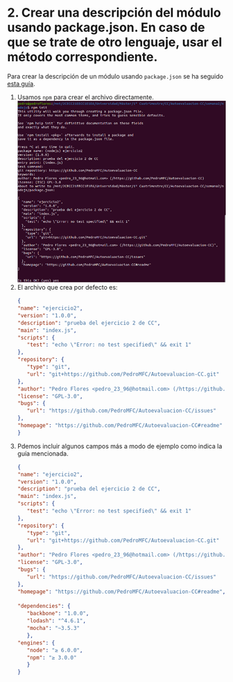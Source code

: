# 2. Crear una descripción del módulo usando package.json. En caso de que se trate de otro lenguaje, usar el método correspondiente.

Para crear la descripción de un módulo usando `package.json` se ha seguido [esta guía](https://medium.com/noders/t%C3%BA-yo-y-package-json-9553929fb2e3).

1. Usamos `npm` para crear el archivo directamente.
   ![](./imgs/2.1.png)
2. El archivo que crea por defecto es:
   ```json
   {
   "name": "ejercicio2",
   "version": "1.0.0",
   "description": "prueba del ejercicio 2 de CC",
   "main": "index.js",
   "scripts": {
      "test": "echo \"Error: no test specified\" && exit 1"
   },
   "repository": {
      "type": "git",
      "url": "git+https://github.com/PedroMFC/Autoevaluacion-CC.git"
   },
   "author": "Pedro Flores <pedro_23_96@hotmail.com> (/https://github.com/PedroMFC/Autoevaluacion-CC)",
   "license": "GPL-3.0",
   "bugs": {
      "url": "https://github.com/PedroMFC/Autoevaluacion-CC/issues"
   },
   "homepage": "https://github.com/PedroMFC/Autoevaluacion-CC#readme"
   }
   ```
3. Pdemos incluir algunos campos más a modo de ejemplo como indica la guía mencionada.
   ```json
   {
   "name": "ejercicio2",
   "version": "1.0.0",
   "description": "prueba del ejercicio 2 de CC",
   "main": "index.js",
   "scripts": {
      "test": "echo \"Error: no test specified\" && exit 1"
   },
   "repository": {
      "type": "git",
      "url": "git+https://github.com/PedroMFC/Autoevaluacion-CC.git"
   },
   "author": "Pedro Flores <pedro_23_96@hotmail.com> (/https://github.com/PedroMFC/Autoevaluacion-CC)",
   "license": "GPL-3.0",
   "bugs": {
      "url": "https://github.com/PedroMFC/Autoevaluacion-CC/issues"
   },
   "homepage": "https://github.com/PedroMFC/Autoevaluacion-CC#readme",
   
   "dependencies": { 
      "backbone": "1.0.0",
      "lodash": "^4.6.1",
      "mocha": "~3.5.3"
      },
   "engines": { 
      "node": "≥ 6.0.0",
      "npm": "≥ 3.0.0"
      }
   }
   ```